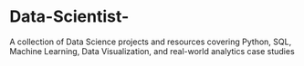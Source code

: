 # Data-Scientist-
A collection of Data Science projects and resources covering Python, SQL, Machine Learning, Data Visualization, and real-world analytics case studies
